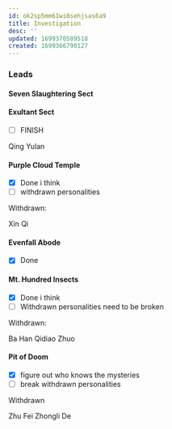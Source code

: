 ```yaml
---
id: ok2sp5mm61wi8sehjsas6a9
title: Investigation
desc: ''
updated: 1699370589518
created: 1699366790127
---
```

### Leads

#### Seven Slaughtering Sect

#### Exultant Sect

- [ ] FINISH

Qing Yulan

#### Purple Cloud Temple

- [x] Done i think
- [ ] withdrawn personalities

Withdrawn:

Xin Qi

#### Evenfall Abode

- [x] Done

#### Mt. Hundred Insects

- [x] Done i think
- [ ] Withdrawn personalities need to be broken

Withdrawn:

Ba Han
Qidiao Zhuo

#### Pit of Doom

- [x] figure out who knows the mysteries
- [ ] break withdrawn personalities

Withdrawn

Zhu Fei
Zhongli De
